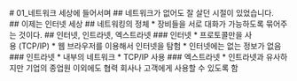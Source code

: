# 01_네트워크 세상에 들어서며
## 네트워크가 없어도 잘 살던 시절이 있었습니다.
## 이제는 인터넷 세상
## 네트워킹의 정체
* 장비들을 서로 대화가 가능하도록 묶어주는 것이다.
## 인터넷, 인트라넷, 엑스트라넷
### 인터넷
* 프로토콜만을 사용 (TCP/IP)
* 웹 브라우저를 이용해서 인터넷을 탐험
* 인터넷에는 없는 정보가 없음
### 인트라넷
* 내부의 네트워크
* TCP/IP 사용
### 엑스트라넷
* 인트라넷과 유사하지만 기업의 종업원 이외에도 협력 회사나 고객에게 사용할 수 있도록 함
